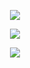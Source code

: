 <p align="center">
  <a href="https://github.com/sierra007117"><img src="https://github-readme-stats.vercel.app/api?username=sierra007117&count_private=true&show_icons=true&theme=chartreuse-dark"></a>
</p>
<p align="center">
  <a href="https://github.com/sierra007117"><img src="https://steam-stat.vercel.app/api?profileName=sierra007117"></a>
</p>
<p align="center">
  <a href="https://github.com/sierra007117"><img src="https://github-readme-stats.vercel.app/api/top-langs/?username=sierra007117&langs_count=10&hide=html,SCSS&theme=dark"></a>
</p>
